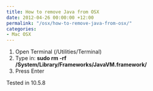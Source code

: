 ```yaml
---
title: How to remove Java from OSX
date: 2012-04-26 00:00:00 +12:00
permalink: "/osx/how-to-remove-java-from-osx/"
categories:
- Mac OSX
---
```


  1. Open Terminal (/Utilities/Terminal)
  2. Type in: **sudo rm -rf /System/Library/Frameworks/JavaVM.framework/**
  3. Press Enter

Tested in 10.5.8
